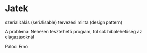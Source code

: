 # Jatek
szerializálás (serialisable)
tervezési minta (design pattern)

A probléma:
Nehezen tesztelhető program, túl sok hibalehetőség az elágazásoknál

Pálóci Ernő
